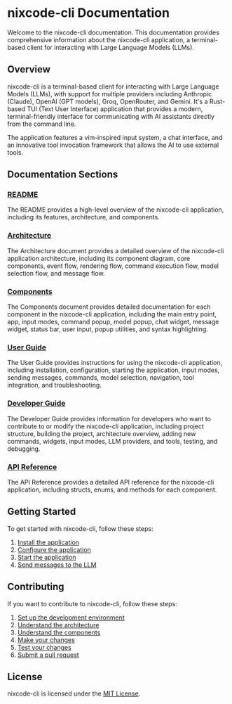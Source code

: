# nixcode-cli Documentation

Welcome to the nixcode-cli documentation. This documentation provides comprehensive information about the nixcode-cli application, a terminal-based client for interacting with Large Language Models (LLMs).

## Overview

nixcode-cli is a terminal-based client for interacting with Large Language Models (LLMs), with support for multiple providers including Anthropic (Claude), OpenAI (GPT models), Groq, OpenRouter, and Gemini. It's a Rust-based TUI (Text User Interface) application that provides a modern, terminal-friendly interface for communicating with AI assistants directly from the command line.

The application features a vim-inspired input system, a chat interface, and an innovative tool invocation framework that allows the AI to use external tools.

## Documentation Sections

### [README](README.md)

The README provides a high-level overview of the nixcode-cli application, including its features, architecture, and components.

### [Architecture](architecture.md)

The Architecture document provides a detailed overview of the nixcode-cli application architecture, including its component diagram, core components, event flow, rendering flow, command execution flow, model selection flow, and message flow.

### [Components](components.md)

The Components document provides detailed documentation for each component in the nixcode-cli application, including the main entry point, app, input modes, command popup, model popup, chat widget, message widget, status bar, user input, popup utilities, and syntax highlighting.

### [User Guide](user-guide.md)

The User Guide provides instructions for using the nixcode-cli application, including installation, configuration, starting the application, input modes, sending messages, commands, model selection, navigation, tool integration, and troubleshooting.

### [Developer Guide](developer-guide.md)

The Developer Guide provides information for developers who want to contribute to or modify the nixcode-cli application, including project structure, building the project, architecture overview, adding new commands, widgets, input modes, LLM providers, and tools, testing, and debugging.

### [API Reference](api-reference.md)

The API Reference provides a detailed API reference for the nixcode-cli application, including structs, enums, and methods for each component.

## Getting Started

To get started with nixcode-cli, follow these steps:

1. [Install the application](user-guide.md#installation)
2. [Configure the application](user-guide.md#configuration)
3. [Start the application](user-guide.md#starting-the-application)
4. [Send messages to the LLM](user-guide.md#sending-messages)

## Contributing

If you want to contribute to nixcode-cli, follow these steps:

1. [Set up the development environment](developer-guide.md#building-the-project)
2. [Understand the architecture](architecture.md)
3. [Understand the components](components.md)
4. [Make your changes](developer-guide.md#adding-a-new-command)
5. [Test your changes](developer-guide.md#testing)
6. [Submit a pull request](https://github.com/yourusername/nixcode-ai/pulls)

## License

nixcode-cli is licensed under the [MIT License](https://opensource.org/licenses/MIT).